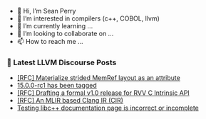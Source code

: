 - 👋 Hi, I’m Sean Perry
- 👀 I’m interested in compilers (c++, COBOL, llvm)
- 🌱 I’m currently learning ...
- 💞️ I’m looking to collaborate on ...
- 📫 How to reach me ...

<!---
s66perry/s66perry is a ✨ special ✨ repository because its `README.md` (this file) appears on your GitHub profile.
You can click the Preview link to take a look at your changes.
--->
### 📕 Latest LLVM Discourse Posts

<!-- DISCOURSE-LLVM:START -->
- [[RFC] Materialize strided MemRef layout as an attribute](https://discourse.llvm.org/t/rfc-materialize-strided-memref-layout-as-an-attribute/64211#post_7)
- [15.0.0-rc1 has been tagged](https://discourse.llvm.org/t/15-0-0-rc1-has-been-tagged/64174?page=2#post_23)
- [[RFC] Drafting a formal v1.0 release for RVV C Intrinsic API](https://discourse.llvm.org/t/rfc-drafting-a-formal-v1-0-release-for-rvv-c-intrinsic-api/64220#post_1)
- [[RFC] An MLIR based Clang IR &lpar;CIR&rpar;](https://discourse.llvm.org/t/rfc-an-mlir-based-clang-ir-cir/63319?page=4#post_75)
- [Testing libc++ documentation page is incorrect or incomplete](https://discourse.llvm.org/t/testing-libc-documentation-page-is-incorrect-or-incomplete/64200#post_4)
<!-- DISCOURSE-LLVM:END -->
